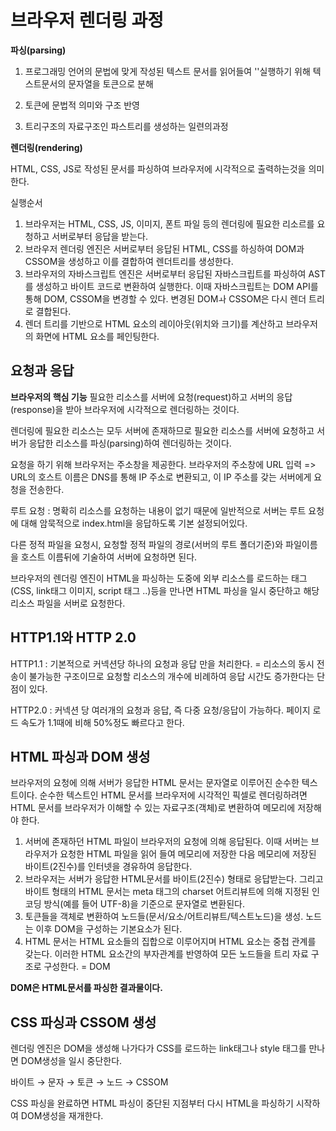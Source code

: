 # 브라우저 렌더링 과정

**파싱(parsing)**

1. 프로그래밍 언어의 문법에 맞게 작성된 텍스트 문서를 읽어들여 ''실행하기 위해 텍스트문서의 문자열을 토큰으로 분해

2. 토큰에 문법적 의미와 구조 반영

3. 트리구조의 자료구조인 파스트리를 생성하는 일련의과정

**렌더링(rendering)**

HTML, CSS, JS로 작성된 문서를 파싱하여 브라우저에 시각적으로 출력하는것을 의미한다.

실행순서

1. 브라우저는 HTML, CSS, JS, 이미지, 폰트 파일 등의 렌더링에 필요한 리소르를 요청하고 서버로부터 응답을 받는다.
2. 브라우저 렌더링 엔진은 서버로부터 응답된 HTML, CSS를 하싱하여 DOM과 CSSOM을 생성하고 이를 결합하여 렌더트리를 생성한다.
3. 브라우저의 자바스크립트 엔진은 서버로부터 응답된 자바스크립트를 파싱하여 AST를 생성하고 바이트 코드로 변환하여 실행한다. 이때 자바스크립트는 DOM API를 통해 DOM, CSSOM을 변경할 수 있다. 변경된 DOMㅘ CSSOM은 다시 렌더 트리로 결합된다.
4. 렌더 트리를 기반으로 HTML 요소의 레이아웃(위치와 크기)를 계산하고 브라우저의 화면에 HTML 요소를 페인팅한다.



## 요청과 응답

**브라우저의 핵심 기능**
필요한 리소스를 서버에 요청(request)하고 서버의 응답(response)을 받아 브라우저에 시각적으로 렌더링하는 것이다.

렌더링에 필요한 리소스는 모두 서버에 존재하므로 필요한 리소스를 서버에 요청하고 서버가 응답한 리소스를 파싱(parsing)하여 렌더링하는 것이다.

요청을 하기 위해 브라우저는 주소창을 제공한다.
브라우저의 주소창에 URL 입력 => URL의 호스트 이름은 DNS를 통해 IP 주소로 변환되고, 이 IP 주소를 갖는 서버에게 요청을 전송한다.

루트 요청 : 명확히 리소스를 요청하는 내용이 없기 때문에 일반적으로 서버는 루트 요청에 대해 암묵적으로 index.html을 응답하도록 기본 설정되어있다.

다른 정적 파일을 요청시, 요청할 정적 파일의 경로(서버의 루트 폴더기준)와 파일이름을 호스트 이름뒤에 기술하여 서버에 요청하면 된다.

브라우저의 렌더링 엔진이 HTML을 파싱하는 도중에 외부 리소스를 로드하는 태그(CSS, link태그 이미지, script 태그 ..)등을 만나면 HTML 파싱을 일시 중단하고 해당 리소스 파일을 서버로 요청한다.



## HTTP1.1와 HTTP 2.0

HTTP1.1 : 기본적으로 커넥션당 하나의 요청과 응답 만을 처리한다.
= 리소스의 동시 전송이 불가능한 구조이므로 요청할 리소스의 개수에 비례하여 응답 시간도 증가한다는 단점이 있다.

HTTP2.0 : 커넥션 당 여러개의 요청과 응답, 즉 다중 요청/응답이 가능하다.
페이지 로드 속도가 1.1때에 비해 50%정도 빠르다고 한다.



## HTML 파싱과 DOM 생성

브라우저의 요청에 의해 서버가 응답한 HTML 문서는 문자열로 이루어진 순수한 텍스트이다. 순수한 텍스트인 HTML 문서를 브라우저에 시각적인 픽셀로 렌더링하려면 HTML 문서를 브라우저가 이해할 수 있는 자료구조(객체)로 변환하여 메모리에 저장해야 한다.

1. 서버에 존재하던 HTML 파일이 브라우저의 요청에 의해 응답된다.
   이때 서버는 브라우저가 요청한 HTML 파일을 읽어 들여 메모리에 저장한 다음
   메모리에 저장된 바이트(2진수)를 인터넷을 경유하여 응답한다.
2. 브라우저는 서버가 응답한 HTML문서를 바이트(2진수) 형태로 응답받는다.
   그리고 바이트 형태의 HTML 문서는 meta 태그의 charset 어트리뷰트에 의해 지정된
   인코딩 방식(예를 들어 UTF-8)을 기준으로 문자열로 변환된다.
3. 토큰들을 객체로 변환하여 노드들(문서/요소/어트리뷰트/텍스트노드)을 생성.
   노드는 이후 DOM을 구성하는 기본요소가 된다.
4. HTML 문서는 HTML 요소들의 집합으로 이루어지며 HTML 요소는 중첩 관계를 갖는다.
   이러한 HTML 요소간의 부자관계를 반영하여 모든 노드들을 트리 자료 구조로 구성한다.
   = DOM

**DOM은 HTML문서를 파싱한 결과물이다.**



## CSS 파싱과 CSSOM 생성

렌더링 엔진은 DOM을 생성해 나가다가 CSS를 로드하는 link태그나 style 태그를 만나면 DOM생성을 일시 중단한다.

바이트 → 문자 → 토큰 → 노드 → CSSOM

CSS 파싱을 완료하면 HTML 파싱이 중단된 지점부터 다시 HTML을 파싱하기 시작하여 DOM생성을 재개한다.